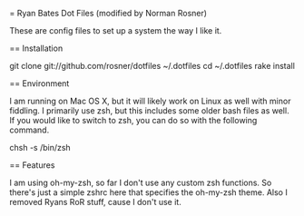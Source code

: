 = Ryan Bates Dot Files (modified by Norman Rosner)

These are config files to set up a system the way I like it.


== Installation

  git clone git://github.com/rosner/dotfiles ~/.dotfiles
  cd ~/.dotfiles
  rake install


== Environment

I am running on Mac OS X, but it will likely work on Linux as well with 
minor fiddling. I primarily use zsh, but this includes some older bash 
files as well. If you would like to switch to zsh, you can do so with 
the following command.

  chsh -s /bin/zsh

== Features

I am using oh-my-zsh, so far I don't use any custom zsh functions. So there's just a simple zshrc here that specifies the oh-my-zsh theme. Also I removed Ryans RoR stuff, cause I don't use it.